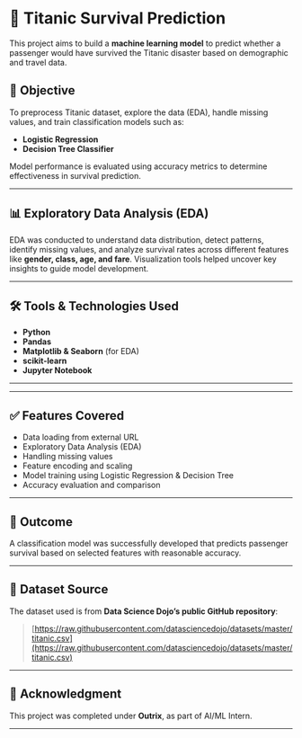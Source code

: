 # 🚢 Titanic Survival Prediction

This project aims to build a **machine learning model** to predict whether a passenger would have survived the Titanic disaster based on demographic and travel data.

## 🧠 Objective

To preprocess Titanic dataset, explore the data (EDA), handle missing values, and train classification models such as:

- **Logistic Regression**
- **Decision Tree Classifier**

Model performance is evaluated using accuracy metrics to determine effectiveness in survival prediction.

---

## 📊 Exploratory Data Analysis (EDA)

EDA was conducted to understand data distribution, detect patterns, identify missing values, and analyze survival rates across different features like **gender, class, age, and fare**. Visualization tools helped uncover key insights to guide model development.

---

## 🛠️ Tools & Technologies Used

- **Python**
- **Pandas**
- **Matplotlib & Seaborn** (for EDA)
- **scikit-learn**
- **Jupyter Notebook**

---

---

## ✅ Features Covered

- Data loading from external URL  
- Exploratory Data Analysis (EDA)  
- Handling missing values  
- Feature encoding and scaling  
- Model training using Logistic Regression & Decision Tree  
- Accuracy evaluation and comparison  

---

## 📌 Outcome

A classification model was successfully developed that predicts passenger survival based on selected features with reasonable accuracy.

---

## 🔗 Dataset Source

The dataset used is from **Data Science Dojo’s public GitHub repository**:

> [https://raw.githubusercontent.com/datasciencedojo/datasets/master/titanic.csv](https://raw.githubusercontent.com/datasciencedojo/datasets/master/titanic.csv)

---

## 🙌 Acknowledgment

This project was completed under **Outrix**, as part of AI/ML Intern.

---
